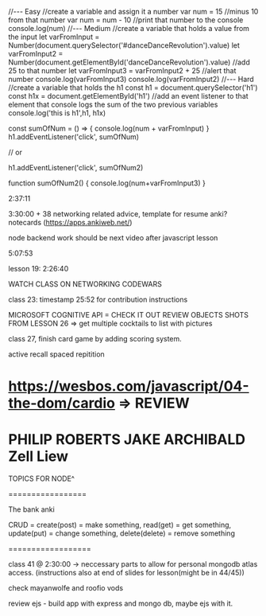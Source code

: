 //--- Easy
//create a variable and assign it a number
var num = 15
//minus 10 from that number
var num = num - 10
//print that number to the console
console.log(num)
//--- Medium
//create a variable that holds a value from the input
let varFromInput = Number(document.querySelector('#danceDanceRevolution').value)
let varFromInput2 = Number(document.getElementById('danceDanceRevolution').value)
//add 25 to that number
let varFromInput3 = varFromInput2 + 25
//alert that number
console.log(varFromInput3)
console.log(varFromInput2)
//--- Hard
//create a variable that holds the h1
const h1 = document.querySelector('h1')
const h1x = document.getElementById('h1')
//add an event listener to that element that console logs the sum of the two previous variables
console.log('this is h1',h1, h1x)

const sumOfNum = () => {
  console.log(num + varFromInput)
}
h1.addEventListener('click', sumOfNum)

// or

h1.addEventListener('click', sumOfNum2)

function sumOfNum2() {
  console.log(num+varFromInput3)
}

2:37:11

3:30:00 + 38 networking related advice, template for resume anki? notecards (https://apps.ankiweb.net/)

node backend work should be next video after javascript lesson

5:07:53

lesson 19: 2:26:40

WATCH CLASS ON NETWORKING
CODEWARS

class 23: timestamp 25:52 for contribution instructions

MICROSOFT COGNITIVE API = CHECK IT OUT
REVIEW OBJECTS SHOTS FROM LESSON 26 => get multiple cocktails to list with pictures 

class 27, finish card game by adding scoring system. 

active recall
spaced repitition

https://wesbos.com/javascript/04-the-dom/cardio =>  REVIEW
===========
PHILIP ROBERTS
JAKE ARCHIBALD
Zell Liew
===========
TOPICS FOR NODE^

=================

The bank anki

CRUD = 
create(post) = make something, 
read(get) = get something, 
update(put) = change something, 
delete(delete) = remove something

==================

class 41 @ 2:30:00 -> neccessary parts to allow for personal mongodb atlas access. (instructions also at end of slides for lesson(might be in 44/45))

check mayanwolfe and roofio vods

review ejs - build app with express and mongo db, maybe ejs with it.   